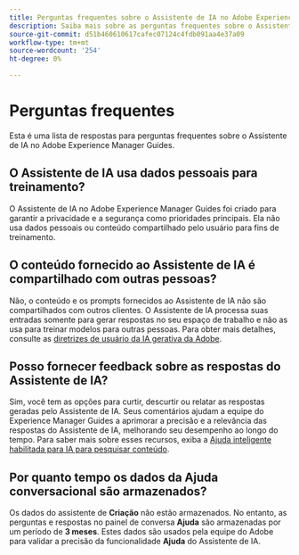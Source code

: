 ```yaml
---
title: Perguntas frequentes sobre o Assistente de IA no Adobe Experience Manager Guides
description: Saiba mais sobre as perguntas frequentes sobre o Assistente de IA no Adobe Experience Manager Guides.
source-git-commit: d51b460610617cafec07124c4fdb091aa4e37a09
workflow-type: tm+mt
source-wordcount: '254'
ht-degree: 0%

---
```



# Perguntas frequentes

Esta é uma lista de respostas para perguntas frequentes sobre o Assistente de IA no Adobe Experience Manager Guides.

## O Assistente de IA usa dados pessoais para treinamento?

O Assistente de IA no Adobe Experience Manager Guides foi criado para garantir a privacidade e a segurança como prioridades principais. Ela não usa dados pessoais ou conteúdo compartilhado pelo usuário para fins de treinamento.

## O conteúdo fornecido ao Assistente de IA é compartilhado com outras pessoas?

Não, o conteúdo e os prompts fornecidos ao Assistente de IA não são compartilhados com outros clientes. O Assistente de IA processa suas entradas somente para gerar respostas no seu espaço de trabalho e não as usa para treinar modelos para outras pessoas. Para obter mais detalhes, consulte as [diretrizes de usuário da IA gerativa da Adobe](https://www.adobe.com/legal/licenses-terms/adobe-dx-gen-ai-user-guidelines.html).

## Posso fornecer feedback sobre as respostas do Assistente de IA?

Sim, você tem as opções para curtir, descurtir ou relatar as respostas geradas pelo Assistente de IA. Seus comentários ajudam a equipe do Experience Manager Guides a aprimorar a precisão e a relevância das respostas do Assistente de IA, melhorando seu desempenho ao longo do tempo. Para saber mais sobre esses recursos, exiba a [Ajuda inteligente habilitada para IA para pesquisar conteúdo](./ai-based-smart-help.md).

## Por quanto tempo os dados da Ajuda conversacional são armazenados?

Os dados do assistente de **Criação** não estão armazenados. No entanto, as perguntas e respostas no painel de conversa **Ajuda** são armazenadas por um período de **3 meses**. Estes dados são usados pela equipe do Adobe para validar a precisão da funcionalidade **Ajuda** do Assistente de IA.




